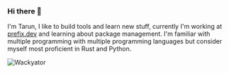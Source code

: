 ### Hi there 👋

I'm Tarun, I like to build tools and learn new stuff, currently I'm working at [prefix.dev](https://github.com/prefix-dev) and learning about package management.
I'm familiar with multiple programming with multiple programming languages but consider myself most proficient in Rust and Python. 

<p align="left">
  <img
    src="https://komarev.com/ghpvc/?username=Wackyator"
    alt="Wackyator"
  />
</p>

